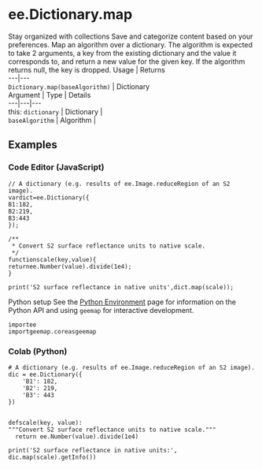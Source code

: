  
#  ee.Dictionary.map
Stay organized with collections  Save and categorize content based on your preferences. 
Map an algorithm over a dictionary. The algorithm is expected to take 2 arguments, a key from the existing dictionary and the value it corresponds to, and return a new value for the given key. If the algorithm returns null, the key is dropped. Usage | Returns  
---|---  
`Dictionary.map(baseAlgorithm)` | Dictionary  
Argument | Type | Details  
---|---|---  
this: `dictionary` | Dictionary |   
`baseAlgorithm` | Algorithm |   
## Examples
### Code Editor (JavaScript)
```
// A dictionary (e.g. results of ee.Image.reduceRegion of an S2 image).
vardict=ee.Dictionary({
B1:182,
B2:219,
B3:443
});

/**
 * Convert S2 surface reflectance units to native scale.
 */
functionscale(key,value){
returnee.Number(value).divide(1e4);
}

print('S2 surface reflectance in native units',dict.map(scale));
```

Python setup
See the [ Python Environment](https://developers.google.com/earth-engine/guides/python_install) page for information on the Python API and using `geemap` for interactive development.
```
importee
importgeemap.coreasgeemap
```

### Colab (Python)
```
# A dictionary (e.g. results of ee.Image.reduceRegion of an S2 image).
dic = ee.Dictionary({
    'B1': 182,
    'B2': 219,
    'B3': 443
})


defscale(key, value):
"""Convert S2 surface reflectance units to native scale."""
  return ee.Number(value).divide(1e4)

print('S2 surface reflectance in native units:', dic.map(scale).getInfo())
```

